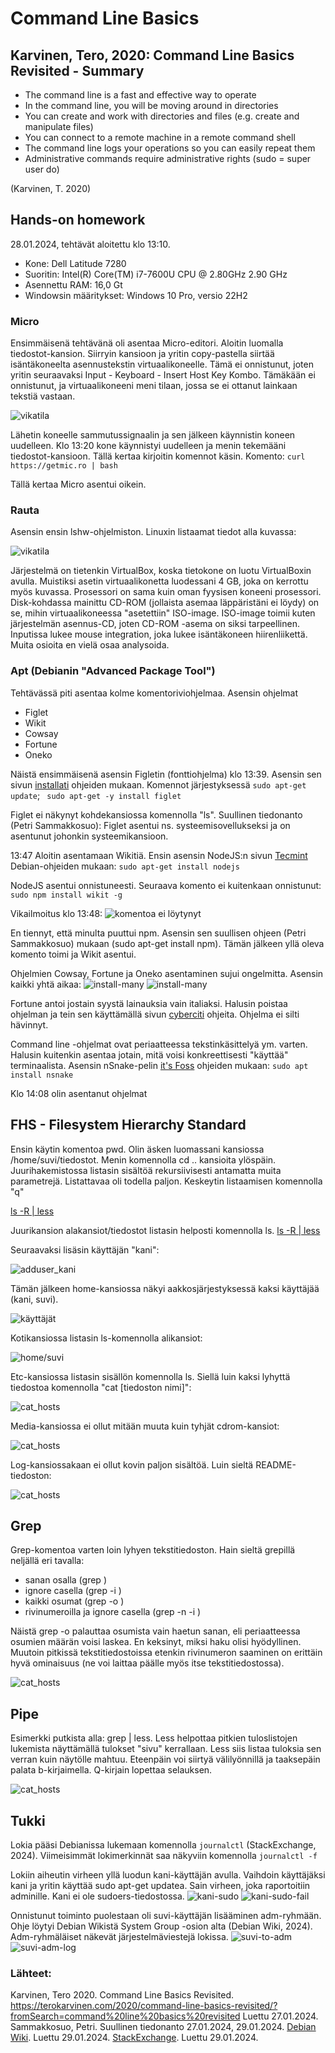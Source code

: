 # Command Line Basics

## Karvinen, Tero, 2020: Command Line Basics Revisited - Summary
- The command line is a fast and effective way to operate
- In the command line, you will be moving around in directories 
- You can create and work with directories and files (e.g. create and manipulate files)
- You can connect to a remote machine in a remote command shell
- The command line logs your operations so you can easily repeat them
- Administrative commands require administrative rights (sudo = super user do)
 
(Karvinen, T. 2020)

## Hands-on homework  

28.01.2024, tehtävät aloitettu klo 13:10.  

- Kone: Dell Latitude 7280
- Suoritin: Intel(R) Core(TM) i7-7600U CPU @ 2.80GHz   2.90 GHz
- Asennettu RAM: 16,0 Gt 
- Windowsin määritykset: Windows 10 Pro, versio 22H2

### Micro

Ensimmäisenä tehtävänä oli asentaa Micro-editori. Aloitin luomalla tiedostot-kansion. Siirryin kansioon ja yritin copy-pastella siirtää isäntäkoneelta asennustekstin virtuaalikoneelle. Tämä ei onnistunut, joten yritin seuraavaksi Input - Keyboard - Insert Host Key Kombo. Tämäkään ei onnistunut, ja virtuaalikoneeni meni tilaan, jossa se ei ottanut lainkaan tekstiä vastaan. 

![vikatila](https://raw.githubusercontent.com/makumyyra/Linux-servers/main/md_images/vika270123.JPG)

Lähetin koneelle sammutussignaalin ja sen jälkeen käynnistin koneen uudelleen. Klo 13:20 kone käynnistyi uudelleen ja menin tekemääni tiedostot-kansioon. Tällä kertaa kirjoitin komennot käsin. Komento: ``` curl https://getmic.ro | bash ```

Tällä kertaa Micro asentui oikein.

### Rauta

Asensin ensin lshw-ohjelmiston. Linuxin listaamat tiedot alla kuvassa:

![vikatila](https://raw.githubusercontent.com/makumyyra/Linux-servers/main/md_images/lshw.JPG)

Järjestelmä on tietenkin VirtualBox, koska tietokone on luotu VirtualBoxin avulla. Muistiksi asetin virtuaalikonetta luodessani 4 GB, joka on kerrottu myös kuvassa. Prosessori on sama kuin oman fyysisen koneeni prosessori. Disk-kohdassa mainittu CD-ROM (jollaista asemaa läppäristäni ei löydy) on se, mihin virtuaalikoneessa "asetettiin" ISO-image. ISO-image toimii kuten järjestelmän asennus-CD, joten CD-ROM -asema on siksi tarpeellinen. Inputissa lukee mouse integration, joka lukee isäntäkoneen hiirenliikettä. Muita osioita en vielä osaa analysoida. 

### Apt (Debianin "Advanced Package Tool")

Tehtävässä piti asentaa kolme komentoriviohjelmaa. Asensin ohjelmat 
- Figlet
- Wikit
- Cowsay
- Fortune
- Oneko

Näistä ensimmäisenä asensin Figletin (fonttiohjelma) klo 13:39. Asensin sen sivun [installati](https://installati.one/install-figlet-debian-11/) ohjeiden mukaan. Komennot järjestyksessä 
``` sudo apt-get update ```; ``` sudo apt-get -y install figlet```

Figlet ei näkynyt kohdekansiossa komennolla "ls". Suullinen tiedonanto (Petri Sammakkosuo): Figlet asentui ns. systeemisovellukseksi ja on asentunut johonkin systeemikansioon. 

13:47 Aloitin asentamaan Wikitiä. Ensin asensin NodeJS:n sivun [Tecmint](https://www.tecmint.com/wikipedia-commandline-tool/) Debian-ohjeiden mukaan: ``` sudo apt-get install nodejs ```

NodeJS asentui onnistuneesti.
Seuraava komento ei kuitenkaan onnistunut:
``` sudo npm install wikit -g ```

Vikailmoitus klo 13:48:
![komentoa ei löytynyt](https://raw.githubusercontent.com/makumyyra/Linux-servers/main/md_images/npm.JPG)

En tiennyt, että minulta puuttui npm. Asensin sen suullisen ohjeen (Petri Sammakkosuo) mukaan (sudo apt-get install npm). Tämän jälkeen yllä oleva komento toimi ja Wikit asentui.

Ohjelmien Cowsay, Fortune ja Oneko asentaminen sujui ongelmitta. Asensin kaikki yhtä aikaa:
![install-many](https://raw.githubusercontent.com/makumyyra/Linux-servers/main/md_images/install_many.JPG)
![install-many](https://raw.githubusercontent.com/makumyyra/Linux-servers/main/md_images/install_many2.JPG)

Fortune antoi jostain syystä lainauksia vain italiaksi. Halusin poistaa ohjelman ja tein sen käyttämällä sivun [cyberciti](https://www.cyberciti.biz/faq/delete-uninstall-software-linux-commands/) ohjeita. Ohjelma ei silti hävinnyt.

Command line -ohjelmat ovat periaatteessa tekstinkäsittelyä ym. varten. Halusin kuitenkin asentaa jotain, mitä voisi konkreettisesti "käyttää" terminaalista. Asensin nSnake-pelin [it's Foss](https://itsfoss.com/best-command-line-games-linux/) ohjeiden mukaan: ``` sudo apt install nsnake ```

Klo 14:08 olin asentanut ohjelmat 

## FHS - Filesystem Hierarchy Standard

Ensin käytin komentoa pwd. Olin äsken luomassani kansiossa /home/suvi/tiedostot. Menin komennolla cd .. kansioita ylöspäin. Juurihakemistossa listasin sisältöä rekursiivisesti antamatta muita parametrejä. Listattavaa oli todella paljon. Keskeytin listaamisen komennolla "q"

[ls -R | less](https://raw.githubusercontent.com/makumyyra/Linux-servers/main/md_images/list_r.JPG)

Juurikansion alakansiot/tiedostot listasin helposti komennolla ls.
[ls -R | less](https://raw.githubusercontent.com/makumyyra/Linux-servers/main/md_images/list_root.JPG)

Seuraavaksi lisäsin käyttäjän "kani":

![adduser_kani](https://raw.githubusercontent.com/makumyyra/Linux-servers/main/md_images/adduser.JPG)

Tämän jälkeen home-kansiossa näkyi aakkosjärjestyksessä kaksi käyttäjää (kani, suvi).

![käyttäjät](https://raw.githubusercontent.com/makumyyra/Linux-servers/main/md_images/home_kani_suvi.JPG)

Kotikansiossa listasin ls-komennolla alikansiot:

![home/suvi](https://raw.githubusercontent.com/makumyyra/Linux-servers/main/md_images/suvihome_ls.JPG)

Etc-kansiossa listasin sisällön komennolla ls. Siellä luin kaksi lyhyttä tiedostoa komennolla "cat [tiedoston nimi]":

![cat_hosts](https://raw.githubusercontent.com/makumyyra/Linux-servers/main/md_images/etc_read.JPG)

Media-kansiossa ei ollut mitään muuta kuin tyhjät cdrom-kansiot:

![cat_hosts](https://raw.githubusercontent.com/makumyyra/Linux-servers/main/md_images/media.JPG)

Log-kansiossakaan ei ollut kovin paljon sisältöä. Luin sieltä README-tiedoston:

![cat_hosts](https://raw.githubusercontent.com/makumyyra/Linux-servers/main/md_images/readme.JPG)

## Grep

Grep-komentoa varten loin lyhyen tekstitiedoston. Hain sieltä grepillä neljällä eri tavalla:
- sanan osalla (grep <teksti> <tiedosto>)
- ignore casella (grep -i <teksti> <tiedosto>)
- kaikki osumat (grep -o <teksti> <tiedosto>)
- rivinumeroilla ja ignore casella (grep -n -i <teksti> <tiedosto>)

Näistä grep -o palauttaa osumista vain haetun sanan, eli periaatteessa osumien määrän voisi laskea. En keksinyt, miksi haku olisi hyödyllinen. Muutoin pitkissä tekstitiedostoissa etenkin rivinumeron saaminen on erittäin hyvä ominaisuus (ne voi laittaa päälle myös itse tekstitiedostossa).

![cat_hosts](https://raw.githubusercontent.com/makumyyra/Linux-servers/main/grep.JPG)

## Pipe

Esimerkki putkista alla: grep | less. Less helpottaa pitkien tuloslistojen lukemista näyttämällä tulokset "sivu" kerrallaan. Less siis listaa tuloksia sen verran kuin näytölle mahtuu. Eteenpäin voi siirtyä välilyönnillä ja taaksepäin palata b-kirjaimella. Q-kirjain lopettaa selauksen.

![cat_hosts](https://raw.githubusercontent.com/makumyyra/Linux-servers/main/pipe1.JPG)

## Tukki

Lokia pääsi Debianissa lukemaan komennolla ``` journalctl ``` (StackExchange, 2024). Viimeisimmät lokimerkinnät saa näkyviin komennolla ``` journalctl -f ```

Lokiin aiheutin virheen yllä luodun kani-käyttäjän avulla. Vaihdoin käyttäjäksi kani ja yritin käyttää sudo apt-get updatea. Sain virheen, joka raportoitiin adminille. Kani ei ole sudoers-tiedostossa.
![kani-sudo](https://raw.githubusercontent.com/makumyyra/Linux-servers/main/md_images/kani-not-sudo.JPG)
![kani-sudo-fail](https://raw.githubusercontent.com/makumyyra/Linux-servers/main/md_images/auth_fail.JPG)

Onnistunut toiminto puolestaan oli suvi-käyttäjän lisääminen adm-ryhmään. Ohje löytyi Debian Wikistä System Group -osion alta (Debian Wiki, 2024). Adm-ryhmäläiset näkevät järjestelmäviestejä lokissa.
![suvi-to-adm](https://raw.githubusercontent.com/makumyyra/Linux-servers/main/md_images/admgroup.JPG)
![suvi-adm-log](https://raw.githubusercontent.com/makumyyra/Linux-servers/main/md_images/adduser_log.JPG)



### Lähteet:
Karvinen, Tero 2020. Command Line Basics Revisited. https://terokarvinen.com/2020/command-line-basics-revisited/?fromSearch=command%20line%20basics%20revisited Luettu 27.01.2024.
Sammakkosuo, Petri. Suullinen tiedonanto 27.01.2024, 29.01.2024.
[Debian Wiki](https://wiki.debian.org/SystemGroups). Luettu 29.01.2024.
[StackExchange](https://unix.stackexchange.com/questions/422213/how-to-see-the-latest-x-lines-from-systemctl-service-log). Luettu 29.01.2024.

